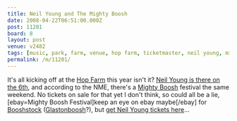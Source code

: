 ```yaml
---
title: Neil Young and The Mighty Boosh
date: 2008-04-22T06:51:00.000Z
post: 11201
board: 8
layout: post
venue: v2482
tags: [music, park, farm, venue, hop farm, ticketmaster, neil young, mighty boosh, hop farm, gig, concert, music, festival, booshstock, glastonboosh]
permalink: /m/11201/
---
```

It's all kicking off at the <a href="/wiki/hop+farm">Hop Farm</a> this year isn't it? <a href="http://www.ticketmaster.co.uk/artist/963952">Neil Young is there on the 6th</a>, and according to the NME, there's a <a href="/wiki/mighty+boosh">Mighty Boosh</a> festival the same weekend. No tickets on sale for that yet I don't think, so could all be a lie,
[ebay=Mighty Boosh Festival]keep an eye on ebay maybe[/ebay] for <a href="/wiki/booshstock">Booshstock</a> (<a href="/wiki/glastonboosh">Glastonboosh</a>?), but <a href="http://www.ticketmaster.co.uk/artist/963952">get Neil Young tickets here</a>...

